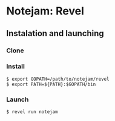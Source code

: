# Notejam: Revel

## Instalation and launching

### Clone

### Install

```
$ export GOPATH=/path/to/notejam/revel
$ export PATH=${PATH}:$GOPATH/bin
```

### Launch

```
$ revel run notejam
```


